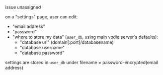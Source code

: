 issue unassigned

on a "settings" page, user can edit:
- "email address"
- "password"
- "where to store my data" (`user_db`, using main vodle server's defaults): 
  - "database url" (domain[:port]/databasename)
  - "database username"
  - "database password"

settings are stored in `user_db` under filename = password-encrypted(email address) 
